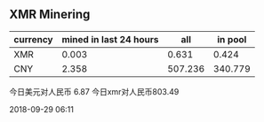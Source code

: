 ## XMR Minering

|currency|mined in last 24 hours|all|in pool|
|---|---|---|---|
|XMR|0.003|0.631|0.424|
|CNY|2.358|507.236|340.779|

今日美元对人民币 6.87	今日xmr对人民币803.49


2018-09-29 06:11